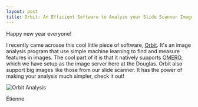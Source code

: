 ```yaml
---
layout: post
title: Orbit: An Efficient Software to Analyze your Slide Scanner Images
---
```


Happy new year everyone!

I recently came acrosse this cool little piece of software, [Orbit](https://www.orbit.bio/). It's an image analysis program that use simple machine learning to find and measure features in images. The cool part of it is that it natively supports [OMERO](http://www.openmicroscopy.org/site/products/omero), which we have setup as the image server here at the Douglas. Orbit also support big images like those from our slide scanner. It has the power of making your analysis much simpler, check it out!

![Orbit Analysis](http://www.orbit.bio/wp-content/uploads/sites/2/2016/08/img_57b565ac1b611.png)

Étienne
